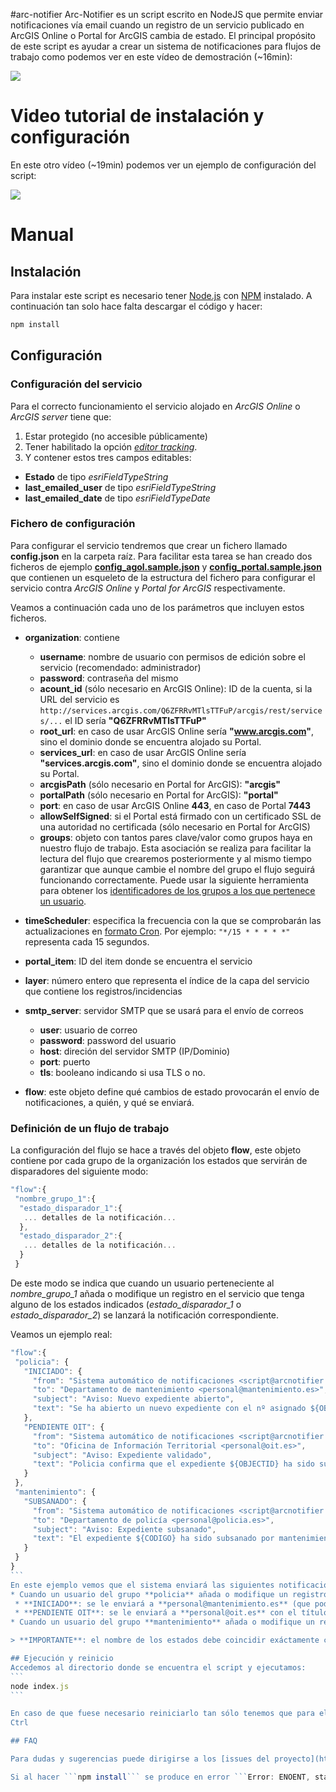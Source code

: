 #arc-notifier
Arc-Notifier es un script escrito en NodeJS que permite enviar notificaciones vía email cuando un registro de un servicio publicado en ArcGIS Online o Portal for ArcGIS cambia de estado. El principal propósito de este script es ayudar a crear un sistema de notificaciones para flujos de trabajo como podemos ver en este vídeo de demostración (~16min):

[<img src="https://i.ytimg.com/vi/reX7ZTi2Alo/hqdefault.jpg">](https://www.youtube.com/watch?v=reX7ZTi2Alo)


# Video tutorial de instalación y configuración
En este otro vídeo (~19min) podemos ver un ejemplo de configuración del script:

[<img src="https://i.ytimg.com/vi/8Bwt25WbKjM/hqdefault.jpg">](https://www.youtube.com/watch?v=8Bwt25WbKjM)

# Manual 

## Instalación

Para instalar este script es necesario tener [Node.js](https://nodejs.org/en/) con [NPM](http://blog.npmjs.org/post/85484771375/how-to-install-npm) instalado. A continuación tan solo hace falta descargar el código y hacer:

```bash
npm install
```

## Configuración

### Configuración del servicio

Para el correcto funcionamiento el servicio alojado en *ArcGIS Online* o *ArcGIS server* tiene que:

1. Estar protegido (no accesible públicamente)
2. Tener habilitado la opción *[editor tracking](http://server.arcgis.com/en/server/10.3/publish-services/windows/editor-tracking-for-feature-services.htm)*.
3. Y contener estos tres campos editables:
  * **Estado** de tipo *esriFieldTypeString*
  * **last_emailed_user** de tipo *esriFieldTypeString*
  * **last_emailed_date** de tipo *esriFieldTypeDate*

### Fichero de configuración

Para configurar el servicio tendremos que crear un fichero llamado **config.json** en la carpeta raíz. Para facilitar esta tarea se han creado dos ficheros de ejemplo **[config_agol.sample.json](https://github.com/esri-es/ArcNotifier/blob/master/config_agol.sample.json)** y **[config_portal.sample.json](https://github.com/esri-es/ArcNotifier/blob/master/config_portal.sample.json)**	que contienen un esqueleto de la estructura del fichero para configurar el servicio contra *ArcGIS Online* y *Portal for ArcGIS* respectivamente.

Veamos a continuación cada uno de los parámetros que incluyen estos ficheros.

* **organization**: contiene 

  * **username**: nombre de usuario con permisos de edición sobre el servicio (recomendado: administrador)
  * **password**: contraseña del mismo
  * **acount_id** (sólo necesario en ArcGIS Online): ID de la cuenta, si la URL del servicio es ```http://services.arcgis.com/Q6ZFRRvMTlsTTFuP/arcgis/rest/services/...``` el ID sería **"Q6ZFRRvMTlsTTFuP"** 
  * **root_url**: en caso de usar ArcGIS Online sería **"www.arcgis.com"**, sino el dominio donde se encuentra alojado su Portal.
  * **services_url**: en caso de usar ArcGIS Online sería **"services.arcgis.com"**, sino el dominio donde se encuentra alojado su Portal.
  * **arcgisPath** (sólo necesario en Portal for ArcGIS): **"arcgis"** 
  * **portalPath** (sólo necesario en Portal for ArcGIS): **"portal"** 
  * **port**: en caso de usar ArcGIS Online **443**, en caso de Portal **7443**
  * **allowSelfSigned**: si el Portal está firmado con un certificado SSL de una autoridad no certificada (sólo necesario en Portal for ArcGIS)
  * **groups**: objeto con tantos pares clave/valor como grupos haya en nuestro flujo de trabajo. Esta asociación se realiza para facilitar la lectura del flujo que crearemos posteriormente y al mismo tiempo garantizar que aunque cambie el nombre del grupo el flujo seguirá funcionando correctamente. Puede usar la siguiente herramienta para obtener los [identificadores de los grupos a los que pertenece un usuario](https://esri-es.github.io/ArcNotifier/get-group-id.html).

* **timeScheduler**: especifica la frecuencia con la que se comprobarán las actualizaciones en [formato Cron](https://en.wikipedia.org/wiki/Cron). Por ejemplo: ```"*/15 * * * * *"``` representa cada 15 segundos.
  
* **portal_item**: ID del item donde se encuentra el servicio

* **layer**: número entero que representa el índice de la capa del servicio que contiene los registros/incidencias
  
* **smtp_server**: servidor SMTP que se usará para el envío de correos
  * **user**: usuario de correo
  * **password**: password del usuario
  * **host**: direción del servidor SMTP (IP/Dominio)
  * **port**: puerto
  * **tls**: booleano indicando si usa TLS o no.
  
* **flow**: este objeto define qué cambios de estado provocarán el envío de notificaciones, a quién, y qué se enviará.

### Definición de un flujo de trabajo
La configuración del flujo se hace a través del objeto **flow**, este objeto contiene por cada grupo de la organización los estados que servirán de disparadores del siguiente modo:
````javascript
"flow":{
 "nombre_grupo_1":{
  "estado_disparador_1":{
   ... detalles de la notificación...
  },
  "estado_disparador_2":{
   ... detalles de la notificación...
  }
 }
````
De este modo se indica que cuando un usuario perteneciente al *nombre_grupo_1* añada o modifique un registro en el servicio que tenga alguno de los estados indicados (*estado_disparador_1* o *estado_disparador_2*) se lanzará la notificación correspondiente.

Veamos un ejemplo real:

````javascript
"flow":{
 "policia": {
   "INICIADO": {
     "from": "Sistema automático de notificaciones <script@arcnotifier.es>",
     "to": "Departamento de mantenimiento <personal@mantenimiento.es>",
     "subject": "Aviso: Nuevo expediente abierto",
     "text": "Se ha abierto un nuevo expediente con el nº asignado ${OBJECTID}.\nhttp://www.myapp.com/app/index.html?id=${OBJECTID}"
   },
   "PENDIENTE OIT": {
     "from": "Sistema automático de notificaciones <script@arcnotifier.es>",
     "to": "Oficina de Información Territorial <personal@oit.es>",
     "subject": "Aviso: Expediente validado",
     "text": "Policia confirma que el expediente ${OBJECTID} ha sido subsanado correctamente por mantenimiento \nhttp://www.myapp.com/app/index.html?id=${OBJECTID}"
   }
 },
 "mantenimiento": {
   "SUBSANADO": {  
     "from": "Sistema automático de notificaciones <script@arcnotifier.es>",
     "to": "Departamento de policía <personal@policia.es>",
     "subject": "Aviso: Expediente subsanado",
     "text": "El expediente ${CODIGO} ha sido subsanado por mantenimiento ver enlace http://www.myapp.com/app/index.html?id=${OBJECTID}"
   }
 }
}
```
En este ejemplo vemos que el sistema enviará las siguientes notificaciones:
* Cuando un usuario del grupo **policia** añada o modifique un registro y lo deje en estado **INICIADO** o **PENDIENTE OIT**, en función del estado la notificación irá dirigido a un destinatario distinto:
 * **INICIADO**: se le enviará a **personal@mantenimiento.es** (que podría ser una lista de correo) de forma que todo el departamento de mantenimiento tenga constancia de la incidencia. El correo tendría el título y el cuerpo indicados en las propiedades del objeto.
 * **PENDIENTE OIT**: se le enviará a **personal@oit.es** con el título y el cuerpo indicados.
* Cuando un usuario del grupo **mantenimiento** añada o modifique un registro y lo deje en estado **SUBSANADO** se le enviará una notificación a **personal@policia.es**.

> **IMPORTANTE**: el nombre de los estados debe coincidir exáctamente con el valor que aloje el servicio (mayúsculas, minúsculas y espacios incluido), al igual que los grupos de los grupos con los especificados en el campo **groups**.

## Ejecución y reinicio
Accedemos al directorio donde se encuentra el script y ejecutamos:
```
node index.js
```

En caso de que fuese necesario reiniciarlo tan sólo tenemos que para el script con Ctrl + C y volver a ejecutarlo.
Ctrl

## FAQ

Para dudas y sugerencias puede dirigirse a los [issues del proyecto](https://github.com/esri-es/ArcNotifier/issues).

Si al hacer ```npm install``` se produce en error ```Error: ENOENT, stat 'C:\Users\<user>\AppData\Roaming\npm'``` puedes resolverlo [como se indica en este enlace](https://github.com/npm/npm/wiki/Troubleshooting#error-enoent-stat-cusersuserappdataroamingnpm-on-windows-7).

